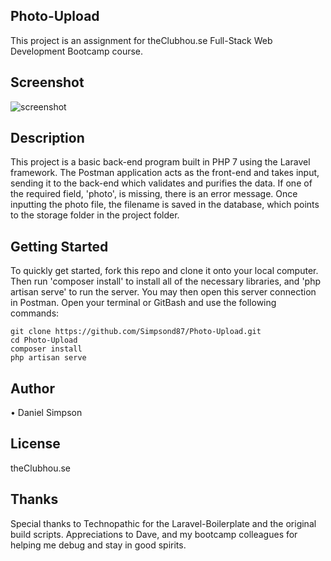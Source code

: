 ## Photo-Upload
This project is an assignment for theClubhou.se Full-Stack Web Development Bootcamp course.

## Screenshot
![screenshot](http://h4z.it/Image/8fe7d2_Capture.PNG "Photo-Upload Screenshot1")

## Description
This project is a basic back-end program built in PHP 7 using the Laravel framework. The Postman application acts as the front-end and takes input, sending it to the back-end which validates and purifies the data. If one of the required field, 'photo', is missing, there is an error message. Once inputting the photo file, the filename is saved in the database, which points to the storage folder in the project folder.

## Getting Started
To quickly get started, fork this repo and clone it onto your local computer. Then run 'composer install' to install all of the necessary libraries, and 'php artisan serve' to run the server. You may then open this server connection in Postman. Open your terminal or GitBash and use the following commands:

```
git clone https://github.com/Simpsond87/Photo-Upload.git
cd Photo-Upload
composer install
php artisan serve
```

## Author
 • Daniel Simpson

## License
theClubhou.se

## Thanks
Special thanks to Technopathic for the Laravel-Boilerplate and the original build scripts. Appreciations to Dave, and my bootcamp colleagues for helping me debug and stay in good spirits.
